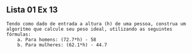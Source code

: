 ## Lista 01 Ex 13

    Tendo como dado de entrada a altura (h) de uma pessoa, construa um algoritmo que calcule seu peso ideal, utilizando as seguintes fórmulas:
        a. Para homens: (72.7*h) - 58
        b. Para mulheres: (62.1*h) - 44.7

